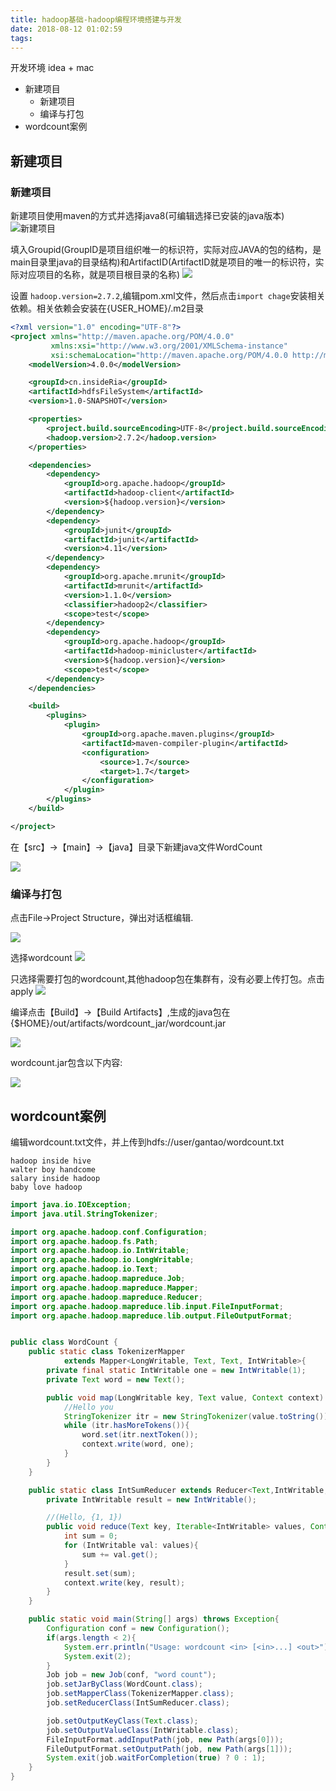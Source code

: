 ```yaml
---
title: hadoop基础-hadoop编程环境搭建与开发
date: 2018-08-12 01:02:59
tags:
---
```


开发环境 idea + mac

<!-- MarkdownTOC -->

- 新建项目
    - 新建项目
    - 编译与打包
- wordcount案例

<!-- /MarkdownTOC -->


## 新建项目
### 新建项目

新建项目使用maven的方式并选择java8(可编辑选择已安装的java版本)
![新建项目](https://cleland.oss-cn-beijing.aliyuncs.com/blog/img/hadoop%E5%9F%BA%E7%A1%80-hadoop%E7%BC%96%E7%A8%8B%E7%8E%AF%E5%A2%83%E6%90%AD%E5%BB%BA%E4%B8%8E%E5%BC%80%E5%8F%91/hadoop%E7%8E%AF%E5%A2%83%E6%90%AD%E5%BB%BA%E4%B8%8E%E7%BC%96%E7%A8%8B%E5%BC%80%E5%8F%911.png)


填入Groupid(GroupID是项目组织唯一的标识符，实际对应JAVA的包的结构，是main目录里java的目录结构)和ArtifactID(ArtifactID就是项目的唯一的标识符，实际对应项目的名称，就是项目根目录的名称)
![](https://cleland.oss-cn-beijing.aliyuncs.com/blog/img/hadoop%E5%9F%BA%E7%A1%80-hadoop%E7%BC%96%E7%A8%8B%E7%8E%AF%E5%A2%83%E6%90%AD%E5%BB%BA%E4%B8%8E%E5%BC%80%E5%8F%91/hadoop%E7%8E%AF%E5%A2%83%E6%90%AD%E5%BB%BA%E4%B8%8E%E7%BC%96%E7%A8%8B%E5%BC%80%E5%8F%912.png)

设置 `hadoop.version=2.7.2`,编辑pom.xml文件，然后点击`import chage`安装相关依赖。相关依赖会安装在{USER_HOME}/.m2目录

``` xml
<?xml version="1.0" encoding="UTF-8"?>
<project xmlns="http://maven.apache.org/POM/4.0.0"
         xmlns:xsi="http://www.w3.org/2001/XMLSchema-instance"
         xsi:schemaLocation="http://maven.apache.org/POM/4.0.0 http://maven.apache.org/xsd/maven-4.0.0.xsd">
    <modelVersion>4.0.0</modelVersion>

    <groupId>cn.insideRia</groupId>
    <artifactId>hdfsFileSystem</artifactId>
    <version>1.0-SNAPSHOT</version>

    <properties>
        <project.build.sourceEncoding>UTF-8</project.build.sourceEncoding>
        <hadoop.version>2.7.2</hadoop.version>
    </properties>

    <dependencies>
        <dependency>
            <groupId>org.apache.hadoop</groupId>
            <artifactId>hadoop-client</artifactId>
            <version>${hadoop.version}</version>
        </dependency>
        <dependency>
            <groupId>junit</groupId>
            <artifactId>junit</artifactId>
            <version>4.11</version>
        </dependency>
        <dependency>
            <groupId>org.apache.mrunit</groupId>
            <artifactId>mrunit</artifactId>
            <version>1.1.0</version>
            <classifier>hadoop2</classifier>
            <scope>test</scope>
        </dependency>
        <dependency>
            <groupId>org.apache.hadoop</groupId>
            <artifactId>hadoop-minicluster</artifactId>
            <version>${hadoop.version}</version>
            <scope>test</scope>
        </dependency>
    </dependencies>

    <build>
        <plugins>
            <plugin>
                <groupId>org.apache.maven.plugins</groupId>
                <artifactId>maven-compiler-plugin</artifactId>
                <configuration>
                    <source>1.7</source>
                    <target>1.7</target>
                </configuration>
            </plugin>
        </plugins>
    </build>

</project>
```

在【src】->【main】->【java】目录下新建java文件WordCount

![](https://cleland.oss-cn-beijing.aliyuncs.com/blog/img/hadoop%E5%9F%BA%E7%A1%80-hadoop%E7%BC%96%E7%A8%8B%E7%8E%AF%E5%A2%83%E6%90%AD%E5%BB%BA%E4%B8%8E%E5%BC%80%E5%8F%91/hadoop%E7%8E%AF%E5%A2%83%E6%90%AD%E5%BB%BA%E4%B8%8E%E7%BC%96%E7%A8%8B%E5%BC%80%E5%8F%913.png)

### 编译与打包
点击File->Project Structure，弹出对话框编辑.

![](https://cleland.oss-cn-beijing.aliyuncs.com/blog/img/hadoop%E5%9F%BA%E7%A1%80-hadoop%E7%BC%96%E7%A8%8B%E7%8E%AF%E5%A2%83%E6%90%AD%E5%BB%BA%E4%B8%8E%E5%BC%80%E5%8F%91/hadoop%E7%8E%AF%E5%A2%83%E6%90%AD%E5%BB%BA%E4%B8%8E%E7%BC%96%E7%A8%8B%E5%BC%80%E5%8F%914.png)

选择wordcount
![](https://cleland.oss-cn-beijing.aliyuncs.com/blog/img/hadoop%E5%9F%BA%E7%A1%80-hadoop%E7%BC%96%E7%A8%8B%E7%8E%AF%E5%A2%83%E6%90%AD%E5%BB%BA%E4%B8%8E%E5%BC%80%E5%8F%91/hadoop%E7%8E%AF%E5%A2%83%E6%90%AD%E5%BB%BA%E4%B8%8E%E7%BC%96%E7%A8%8B%E5%BC%80%E5%8F%915.png)

只选择需要打包的wordcount,其他hadoop包在集群有，没有必要上传打包。点击apply
![](https://cleland.oss-cn-beijing.aliyuncs.com/blog/img/hadoop%E5%9F%BA%E7%A1%80-hadoop%E7%BC%96%E7%A8%8B%E7%8E%AF%E5%A2%83%E6%90%AD%E5%BB%BA%E4%B8%8E%E5%BC%80%E5%8F%91/hadoop%E7%8E%AF%E5%A2%83%E6%90%AD%E5%BB%BA%E4%B8%8E%E7%BC%96%E7%A8%8B%E5%BC%80%E5%8F%916.png)

编译点击【Build】->【Build Artifacts】,生成的java包在{$HOME}/out/artifacts/wordcount_jar/wordcount.jar 

![](https://cleland.oss-cn-beijing.aliyuncs.com/blog/img/hadoop%E5%9F%BA%E7%A1%80-hadoop%E7%BC%96%E7%A8%8B%E7%8E%AF%E5%A2%83%E6%90%AD%E5%BB%BA%E4%B8%8E%E5%BC%80%E5%8F%91/hadoop%E7%8E%AF%E5%A2%83%E6%90%AD%E5%BB%BA%E4%B8%8E%E7%BC%96%E7%A8%8B%E5%BC%80%E5%8F%917.png)

wordcount.jar包含以下内容:

![](https://cleland.oss-cn-beijing.aliyuncs.com/blog/img/hadoop%E5%9F%BA%E7%A1%80-hadoop%E7%BC%96%E7%A8%8B%E7%8E%AF%E5%A2%83%E6%90%AD%E5%BB%BA%E4%B8%8E%E5%BC%80%E5%8F%91/hadoop%E7%8E%AF%E5%A2%83%E6%90%AD%E5%BB%BA%E4%B8%8E%E7%BC%96%E7%A8%8B%E5%BC%80%E5%8F%918.png)



## wordcount案例

编辑wordcount.txt文件，并上传到hdfs://user/gantao/wordcount.txt 
 
``` text
hadoop inside hive
walter boy handcome
salary inside hadoop
baby love hadoop
```


``` java
import java.io.IOException;
import java.util.StringTokenizer;

import org.apache.hadoop.conf.Configuration;
import org.apache.hadoop.fs.Path;
import org.apache.hadoop.io.IntWritable;
import org.apache.hadoop.io.LongWritable;
import org.apache.hadoop.io.Text;
import org.apache.hadoop.mapreduce.Job;
import org.apache.hadoop.mapreduce.Mapper;
import org.apache.hadoop.mapreduce.Reducer;
import org.apache.hadoop.mapreduce.lib.input.FileInputFormat;
import org.apache.hadoop.mapreduce.lib.output.FileOutputFormat;


public class WordCount {
    public static class TokenizerMapper
            extends Mapper<LongWritable, Text, Text, IntWritable>{
        private final static IntWritable one = new IntWritable(1);
        private Text word = new Text();

        public void map(LongWritable key, Text value, Context context) throws IOException, InterruptedException{
            //Hello you
            StringTokenizer itr = new StringTokenizer(value.toString());
            while (itr.hasMoreTokens()){
                word.set(itr.nextToken());
                context.write(word, one);
            }
        }
    }

    public static class IntSumReducer extends Reducer<Text,IntWritable,Text,IntWritable>{
        private IntWritable result = new IntWritable();

        //(Hello, {1, 1})
        public void reduce(Text key, Iterable<IntWritable> values, Context context) throws IOException,InterruptedException{
            int sum = 0;
            for (IntWritable val: values){
                sum += val.get();
            }
            result.set(sum);
            context.write(key, result);
        }
    }

    public static void main(String[] args) throws Exception{
        Configuration conf = new Configuration();
        if(args.length < 2){
            System.err.println("Usage: wordcount <in> [<in>...] <out>");
            System.exit(2);
        }
        Job job = new Job(conf, "word count");
        job.setJarByClass(WordCount.class);
        job.setMapperClass(TokenizerMapper.class);
        job.setReducerClass(IntSumReducer.class);

        job.setOutputKeyClass(Text.class);
        job.setOutputValueClass(IntWritable.class);
        FileInputFormat.addInputPath(job, new Path(args[0]));
        FileOutputFormat.setOutputPath(job, new Path(args[1]));
        System.exit(job.waitForCompletion(true) ? 0 : 1);
    }
}
```

